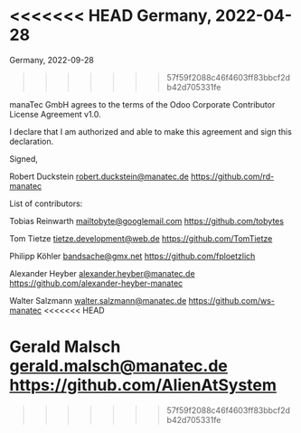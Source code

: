 <<<<<<< HEAD
Germany, 2022-04-28
=======
Germany, 2022-09-28
>>>>>>> 57f59f2088c46f4603ff83bbcf2db42d705331fe

manaTec GmbH agrees to the terms of the Odoo Corporate Contributor License
Agreement v1.0.

I declare that I am authorized and able to make this agreement and sign this
declaration.

Signed,

Robert Duckstein robert.duckstein@manatec.de https://github.com/rd-manatec

List of contributors:

Tobias Reinwarth mailtobyte@googlemail.com https://github.com/tobytes

Tom Tietze tietze.development@web.de https://github.com/TomTietze

Philipp Köhler bandsache@gmx.net https://github.com/fploetzlich

Alexander Heyber alexander.heyber@manatec.de https://github.com/alexander-heyber-manatec

Walter Salzmann walter.salzmann@manatec.de https://github.com/ws-manatec
<<<<<<< HEAD

Gerald Malsch gerald.malsch@manatec.de https://github.com/AlienAtSystem
=======
>>>>>>> 57f59f2088c46f4603ff83bbcf2db42d705331fe

